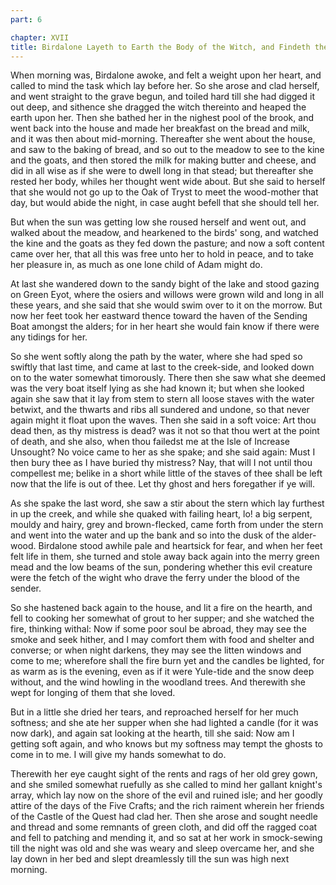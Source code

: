 ```yaml
---
part: 6

chapter: XVII
title: Birdalone Layeth to Earth the Body of the Witch, and Findeth the Sending Boat Broken Up
---
```


When morning was, Birdalone awoke, and felt a weight upon her heart, and called to mind the task which lay before her. So she arose and clad herself, and went straight to the grave begun, and toiled hard till she had digged it out deep, and sithence she dragged the witch thereinto and heaped the earth upon her. Then she bathed her in the nighest pool of the brook, and went back into the house and made her breakfast on the bread and milk, and it was then about mid-morning. Thereafter she went about the house, and saw to the baking of bread, and so out to the meadow to see to the kine and the goats, and then stored the milk for making butter and cheese, and did in all wise as if she were to dwell long in that stead; but thereafter she rested her body, whiles her thought went wide about. But she said to herself that she would not go up to the Oak of Tryst to meet the wood-mother that day, but would abide the night, in case aught befell that she should tell her.

But when the sun was getting low she roused herself and went out, and walked about the meadow, and hearkened to the birds' song, and watched the kine and the goats as they fed down the pasture; and now a soft content came over her, that all this was free unto her to hold in peace, and to take her pleasure in, as much as one lone child of Adam might do.

At last she wandered down to the sandy bight of the lake and stood gazing on Green Eyot, where the osiers and willows were grown wild and long in all these years, and she said that she would swim over to it on the morrow. But now her feet took her eastward thence toward the haven of the Sending Boat amongst the alders; for in her heart she would fain know if there were any tidings for her.

So she went softly along the path by the water, where she had sped so swiftly that last time, and came at last to the creek-side, and looked down on to the water somewhat timorously. There then she saw what she deemed was the very boat itself lying as she had known it; but when she looked again she saw that it lay from stem to stern all loose staves with the water betwixt, and the thwarts and ribs all sundered and undone, so that never again might it float upon the waves. Then she said in a soft voice: Art thou dead then, as thy mistress is dead? was it not so that thou wert at the point of death, and she also, when thou failedst me at the Isle of Increase Unsought? No voice came to her as she spake; and she said again: Must I then bury thee as I have buried thy mistress? Nay, that will I not until thou compellest me; belike in a short while little of the staves of thee shall be left now that the life is out of thee. Let thy ghost and hers foregather if ye will.

As she spake the last word, she saw a stir about the stern which lay furthest in up the creek, and while she quaked with failing heart, lo! a big serpent, mouldy and hairy, grey and brown-flecked, came forth from under the stern and went into the water and up the bank and so into the dusk of the alder-wood. Birdalone stood awhile pale and heartsick for fear, and when her feet felt life in them, she turned and stole away back again into the merry green mead and the low beams of the sun, pondering whether this evil creature were the fetch of the wight who drave the ferry under the blood of the sender.

So she hastened back again to the house, and lit a fire on the hearth, and fell to cooking her somewhat of grout to her supper; and she watched the fire, thinking withal: Now if some poor soul be abroad, they may see the smoke and seek hither, and I may comfort them with food and shelter and converse; or when night darkens, they may see the litten windows and come to me; wherefore shall the fire burn yet and the candles be lighted, for as warm as is the evening, even as if it were Yule-tide and the snow deep without, and the wind howling in the woodland trees. And therewith she wept for longing of them that she loved.

But in a little she dried her tears, and reproached herself for her much softness; and she ate her supper when she had lighted a candle (for it was now dark), and again sat looking at the hearth, till she said: Now am I getting soft again, and who knows but my softness may tempt the ghosts to come in to me. I will give my hands somewhat to do.

Therewith her eye caught sight of the rents and rags of her old grey gown, and she smiled somewhat ruefully as she called to mind her gallant knight's array, which lay now on the shore of the evil and ruined isle; and her goodly attire of the days of the Five Crafts; and the rich raiment wherein her friends of the Castle of the Quest had clad her. Then she arose and sought needle and thread and some remnants of green cloth, and did off the ragged coat and fell to patching and mending it, and so sat at her work in smock-sewing till the night was old and she was weary and sleep overcame her, and she lay down in her bed and slept dreamlessly till the sun was high next morning.
